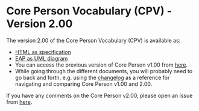 # Core Person Vocabulary (CPV) - Version 2.00

The version 2.00 of the Core Person Vocabulary (CPV) is available as: 

*    [HTML as specification](https://semiceu.github.io/Core-Person-Vocabulary/releases/2.00/)
*    [EAP as UML diagram](https://github.com/SEMICeu/Core-Person-Vocabulary/blob/master/releases/2.00/html/overview.jpg)
*    You can access the previous version of Core Person v1.00 from [here](https://github.com/SEMICeu/Core-Person-Vocabulary/tree/master/releases/1.00). 
*    While going through the different documents, you will probably need to go back and forth, e.g. using the [changelog](https://github.com/SEMICeu/Core-Person-Vocabulary/blob/master/releases/2.00/Changelog.md) as a reference for navigating and comparing Core Person v1.00 and 2.00.

If you have any comments on the Core Person v2.00, please open an issue from [here](https://github.com/SEMICeu/Core-Person-Vocabulary/issues). 
